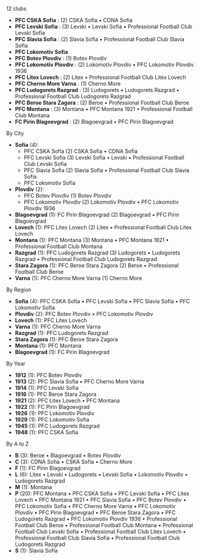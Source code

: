 12 clubs

- **PFC CSKA Sofia** : (2) CSKA Sofia • CDNA Sofia
- **PFC Levski Sofia** : (3) Levski • Levski Sofia • Professional Football Club Levski Sofia
- **PFC Slavia Sofia** : (2) Slavia Sofia • Professional Football Club Slavia Sofia
- **PFC Lokomotiv Sofia**
- **PFC Botev Plovdiv** : (1) Botev Plovdiv
- **PFC Lokomotiv Plovdiv** : (2) Lokomotiv Plovdiv • PFC Lokomotiv Plovdiv 1936
- **PFC Litex Lovech** : (2) Litex • Professional Football Club Litex Lovech
- **PFC Cherno More Varna** : (1) Cherno More
- **PFC Ludogorets Razgrad** : (3) Ludogorets • Ludogorets Razgrad • Professional Football Club Ludogorets Razgrad
- **PFC Beroe Stara Zagora** : (2) Beroe • Professional Football Club Beroe
- **PFC Montana** : (3) Montana • PFC Montana 1921 • Professional Football Club Montana
- **FC Pirin Blagoevgrad** : (2) Blagoevgrad • PFC Pirin Blagoevgrad




By City

- **Sofia** (4): 
  - PFC CSKA Sofia  (2) CSKA Sofia • CDNA Sofia
  - PFC Levski Sofia  (3) Levski Sofia • Levski • Professional Football Club Levski Sofia
  - PFC Slavia Sofia  (2) Slavia Sofia • Professional Football Club Slavia Sofia
  - PFC Lokomotiv Sofia 
- **Plovdiv** (2): 
  - PFC Botev Plovdiv  (1) Botev Plovdiv
  - PFC Lokomotiv Plovdiv  (2) Lokomotiv Plovdiv • PFC Lokomotiv Plovdiv 1936
- **Blagoevgrad** (1): FC Pirin Blagoevgrad  (2) Blagoevgrad • PFC Pirin Blagoevgrad
- **Lovech** (1): PFC Litex Lovech  (2) Litex • Professional Football Club Litex Lovech
- **Montana** (1): PFC Montana  (3) Montana • PFC Montana 1921 • Professional Football Club Montana
- **Razgrad** (1): PFC Ludogorets Razgrad  (3) Ludogorets • Ludogorets Razgrad • Professional Football Club Ludogorets Razgrad
- **Stara Zagora** (1): PFC Beroe Stara Zagora  (2) Beroe • Professional Football Club Beroe
- **Varna** (1): PFC Cherno More Varna  (1) Cherno More




By Region

- **Sofia** (4):   PFC CSKA Sofia • PFC Levski Sofia • PFC Slavia Sofia • PFC Lokomotiv Sofia
- **Plovdiv** (2):   PFC Botev Plovdiv • PFC Lokomotiv Plovdiv
- **Lovech** (1):   PFC Litex Lovech
- **Varna** (1):   PFC Cherno More Varna
- **Razgrad** (1):   PFC Ludogorets Razgrad
- **Stara Zagora** (1):   PFC Beroe Stara Zagora
- **Montana** (1):   PFC Montana
- **Blagoevgrad** (1):   FC Pirin Blagoevgrad




By Year

- **1912** (1):   PFC Botev Plovdiv
- **1913** (2):   PFC Slavia Sofia • PFC Cherno More Varna
- **1914** (1):   PFC Levski Sofia
- **1916** (1):   PFC Beroe Stara Zagora
- **1921** (2):   PFC Litex Lovech • PFC Montana
- **1922** (1):   FC Pirin Blagoevgrad
- **1926** (1):   PFC Lokomotiv Plovdiv
- **1929** (1):   PFC Lokomotiv Sofia
- **1945** (1):   PFC Ludogorets Razgrad
- **1948** (1):   PFC CSKA Sofia






By A to Z

- **B** (3): Beroe • Blagoevgrad • Botev Plovdiv
- **C** (3): CDNA Sofia • CSKA Sofia • Cherno More
- **F** (1): FC Pirin Blagoevgrad
- **L** (6): Litex • Levski • Ludogorets • Levski Sofia • Lokomotiv Plovdiv • Ludogorets Razgrad
- **M** (1): Montana
- **P** (20): PFC Montana • PFC CSKA Sofia • PFC Levski Sofia • PFC Litex Lovech • PFC Montana 1921 • PFC Slavia Sofia • PFC Botev Plovdiv • PFC Lokomotiv Sofia • PFC Cherno More Varna • PFC Lokomotiv Plovdiv • PFC Pirin Blagoevgrad • PFC Beroe Stara Zagora • PFC Ludogorets Razgrad • PFC Lokomotiv Plovdiv 1936 • Professional Football Club Beroe • Professional Football Club Montana • Professional Football Club Levski Sofia • Professional Football Club Litex Lovech • Professional Football Club Slavia Sofia • Professional Football Club Ludogorets Razgrad
- **S** (1): Slavia Sofia




